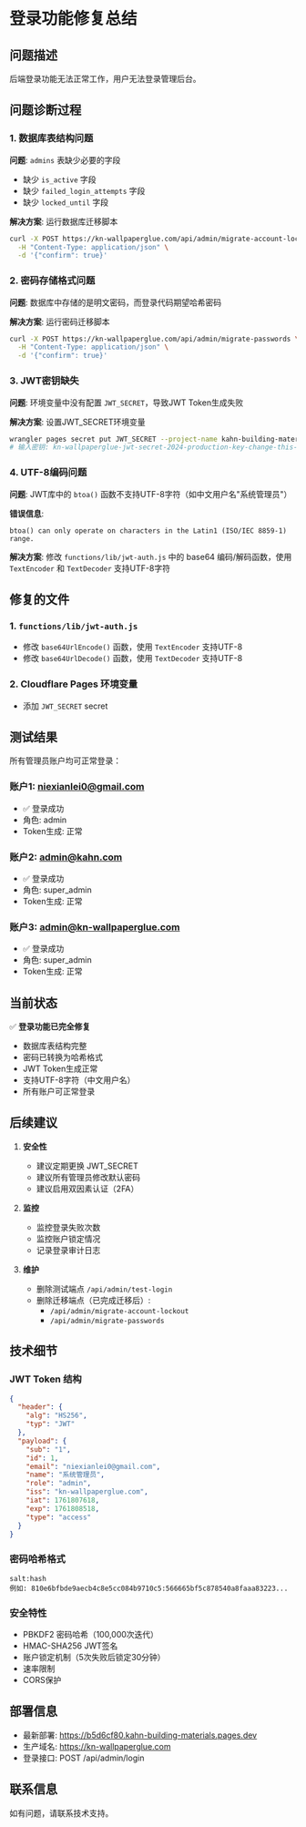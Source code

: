 # 登录功能修复总结

## 问题描述
后端登录功能无法正常工作，用户无法登录管理后台。

## 问题诊断过程

### 1. 数据库表结构问题
**问题**: `admins` 表缺少必要的字段
- 缺少 `is_active` 字段
- 缺少 `failed_login_attempts` 字段
- 缺少 `locked_until` 字段

**解决方案**: 运行数据库迁移脚本
```bash
curl -X POST https://kn-wallpaperglue.com/api/admin/migrate-account-lockout \
  -H "Content-Type: application/json" \
  -d '{"confirm": true}'
```

### 2. 密码存储格式问题
**问题**: 数据库中存储的是明文密码，而登录代码期望哈希密码

**解决方案**: 运行密码迁移脚本
```bash
curl -X POST https://kn-wallpaperglue.com/api/admin/migrate-passwords \
  -H "Content-Type: application/json" \
  -d '{"confirm": true}'
```

### 3. JWT密钥缺失
**问题**: 环境变量中没有配置 `JWT_SECRET`，导致JWT Token生成失败

**解决方案**: 设置JWT_SECRET环境变量
```bash
wrangler pages secret put JWT_SECRET --project-name kahn-building-materials
# 输入密钥: kn-wallpaperglue-jwt-secret-2024-production-key-change-this-in-production
```

### 4. UTF-8编码问题
**问题**: JWT库中的 `btoa()` 函数不支持UTF-8字符（如中文用户名"系统管理员"）

**错误信息**: 
```
btoa() can only operate on characters in the Latin1 (ISO/IEC 8859-1) range.
```

**解决方案**: 修改 `functions/lib/jwt-auth.js` 中的 base64 编码/解码函数，使用 `TextEncoder` 和 `TextDecoder` 支持UTF-8字符

## 修复的文件

### 1. `functions/lib/jwt-auth.js`
- 修改 `base64UrlEncode()` 函数，使用 `TextEncoder` 支持UTF-8
- 修改 `base64UrlDecode()` 函数，使用 `TextDecoder` 支持UTF-8

### 2. Cloudflare Pages 环境变量
- 添加 `JWT_SECRET` secret

## 测试结果

所有管理员账户均可正常登录：

### 账户1: niexianlei0@gmail.com
- ✅ 登录成功
- 角色: admin
- Token生成: 正常

### 账户2: admin@kahn.com
- ✅ 登录成功
- 角色: super_admin
- Token生成: 正常

### 账户3: admin@kn-wallpaperglue.com
- ✅ 登录成功
- 角色: super_admin
- Token生成: 正常

## 当前状态

✅ **登录功能已完全修复**

- 数据库表结构完整
- 密码已转换为哈希格式
- JWT Token生成正常
- 支持UTF-8字符（中文用户名）
- 所有账户可正常登录

## 后续建议

1. **安全性**
   - 建议定期更换 JWT_SECRET
   - 建议所有管理员修改默认密码
   - 建议启用双因素认证（2FA）

2. **监控**
   - 监控登录失败次数
   - 监控账户锁定情况
   - 记录登录审计日志

3. **维护**
   - 删除测试端点 `/api/admin/test-login`
   - 删除迁移端点（已完成迁移后）:
     - `/api/admin/migrate-account-lockout`
     - `/api/admin/migrate-passwords`

## 技术细节

### JWT Token 结构
```json
{
  "header": {
    "alg": "HS256",
    "typ": "JWT"
  },
  "payload": {
    "sub": "1",
    "id": 1,
    "email": "niexianlei0@gmail.com",
    "name": "系统管理员",
    "role": "admin",
    "iss": "kn-wallpaperglue.com",
    "iat": 1761807618,
    "exp": 1761808518,
    "type": "access"
  }
}
```

### 密码哈希格式
```
salt:hash
例如: 810e6bfbde9aecb4c8e5cc084b9710c5:566665bf5c878540a8faaa83223...
```

### 安全特性
- PBKDF2 密码哈希（100,000次迭代）
- HMAC-SHA256 JWT签名
- 账户锁定机制（5次失败后锁定30分钟）
- 速率限制
- CORS保护

## 部署信息

- 最新部署: https://b5d6cf80.kahn-building-materials.pages.dev
- 生产域名: https://kn-wallpaperglue.com
- 登录接口: POST /api/admin/login

## 联系信息

如有问题，请联系技术支持。

